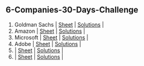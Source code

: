 ## 6-Companies-30-Days-Challenge

1. Goldman Sachs | [Sheet]() | [Solutions](https://github.com/BhavikSojitra/6-Companies-30-Days-Challenge/tree/main/Goldman%20Sachs) |
2. Amazon  | [Sheet]() | [Solutions](https://github.com/BhavikSojitra/6-Companies-30-Days-Challenge/tree/main/Amazon) |
3. Microsoft | [Sheet]() | [Solutions](https://github.com/BhavikSojitra/6-Companies-30-Days-Challenge/tree/main/Microsoft) |
4. Adobe | [Sheet]() | [Solutions](https://github.com/BhavikSojitra/6-Companies-30-Days-Challenge/tree/main/Adobe) |
5.  | [Sheet]() | [Solutions]() |
6.  | [Sheet]() | [Solutions]() |

